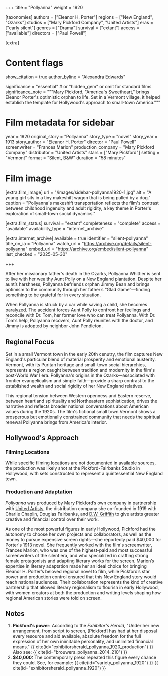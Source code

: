 +++
title = "Pollyanna"
weight = 1920

[taxonomies]
authors = ["Eleanor H. Porter"]
regions = ["New England", "Ozarks"]
studios = ["Mary Pickford Company", "United Artists"]
eras = ["early silent"]
genres = ["Drama"]
survival = ["extant"]
access = ["available"]
directors = ["Paul Powell"]

[extra]
# Content flags
show_citation = true
author_byline = "Alexandra Edwards"

significance = "essential"  # or "hidden_gem" or omit for standard films
significance_note = """Mary Pickford, "America's Sweetheart," brings Eleanor Porter's optimistic orphan to life. Set in a Vermont village, it helped establish the template for Hollywood's approach to small-town America."""

# Film metadata for sidebar

year = 1920
original_story = "Pollyanna"
story_type = "novel"
story_year = 1913
story_author = "Eleanor H. Porter"
director = "Paul Powell"
screenwriter = "Frances Marion"
production_company = "Mary Pickford Company"
distributor = "United Artists"
stars = ["Mary Pickford"]
setting = "Vermont"
format = "Silent, B&W"
duration = "58 minutes"

# Film image
[extra.film_image]
url = "/images/sidebar-pollyanna1920-1.jpg"
alt = "A young girl sits in a tiny makeshift wagon that is being pulled by a dog."
caption = "Pollyanna's makeshift transportation reflects the film's contrast between childhood ingenuity and adult rigidity, a key theme in Porter's exploration of small-town social dynamics."

[extra.film_status]
survival = "extant"
completeness = "complete"
access = "available"
availability_type = "internet_archive"

[extra.internet_archive]
available = true
identifier = "silent-pollyanna"
title_on_ia = "Pollyanna"
watch_url = "https://archive.org/details/silent-pollyanna"
embed_url = "https://archive.org/embed/silent-pollyanna"
last_checked = "2025-05-30"

+++

After her missionary father's death in the Ozarks, Pollyanna Whittier is sent to live with her wealthy Aunt Polly on a New England plantation. Despite her aunt’s harshness, Pollyanna befriends orphan Jimmy Bean and brings optimism to the community through her father’s “Glad Game”—finding something to be grateful for in every situation. 

When Pollyanna is struck by a car while saving a child, she becomes paralyzed. The accident forces Aunt Polly to confront her feelings and reconcile with Dr. Tom, her former love who can treat Pollyanna. With Dr. Tom’s help, Pollyanna recovers, Aunt Polly reunites with the doctor, and Jimmy is adopted by neighbor John Pendleton.

## Regional Focus

Set in a small Vermont town in the early 20th cenutry, the film captures New England's particular blend of material prosperity and emotional austerity. Vermont, with its Puritan heritage and small-town social hierarchies, represents a region caught between tradition and modernity in the film's post-World War I era. Pollyanna's origins in the Ozarks—associated with frontier evangelicalism and simple faith—provide a sharp contrast to the established wealth and social rigidity of her New England relatives. 

This regional tension between Western openness and Eastern reserve, between heartland spirituality and Northeastern sophistication, drives the narrative and reflects broader national conversations about American values during the 1920s. The film's fictional small town Vermont shows a prosperous but emotionally constrained community that needs the spiritual renewal Pollyanna brings from America's interior.

## Hollywood's Approach

### Filming Locations

While specific filming locations are not documented in available sources, the production was likely shot at the Pickford-Fairbanks Studio in Hollywood, with sets constructed to represent a quintessential New England town.

### Production and Adaptation

*Pollyanna* was produced by Mary Pickford’s own company in partnership with [United Artists](/studios/united-artists), the distribution company she co-founded in 1919 with Charlie Chaplin, Douglas Fairbanks, and [D.W. Griffith](/directors/d-w-griffith) to give artists greater creative and financial control over their work. 

As one of the most powerful figures in early Hollywood, Pickford had the autonomy to choose her own projects and collaborators, as well as the money to pursue expensive screen rights—she reportedly paid $40,000 for Porter's 1913 novel. She frequently worked with the film's screenwriter, Frances Marion, who was one of the highest-paid and most successful screenwriters of the silent era, and who specialized in crafting strong female protagonists and adapting literary works for the screen. Marion’s expertise in literary adaptation made her an ideal choice for bringing Eleanor H. Porter’s beloved regional novel to film, while Pickford’s star power and production control ensured that this New England story would reach national audiences. Their collaboration represents the kind of creative partnership that allowed literary regionalism to flourish in early Hollywood, with women creators at both the production and writing levels shaping how regional American stories were told on screen.

## Notes

1. **Pickford's power:** According to the *Exhibitor's Herald*, "Under her new arrangement, from script to screen, [Pickford] has had at her disposal every resource and aid available, absolute freedom for the full expression of her own inimitable personality, and unlimited financial means." {{ cite(id="exhibitorsherald_pollyanna_1920_production") }} Also see: {{ cite(id="brouwers_pollyanna_2014_210") }} 
2. **$40,000:** The contemporary press repeated this figure every chance they could. See, for example: {{ cite(id="variety_pollyanna_1920") }} {{ cite(id="exhibitorsherald_pollyanna_1920") }}